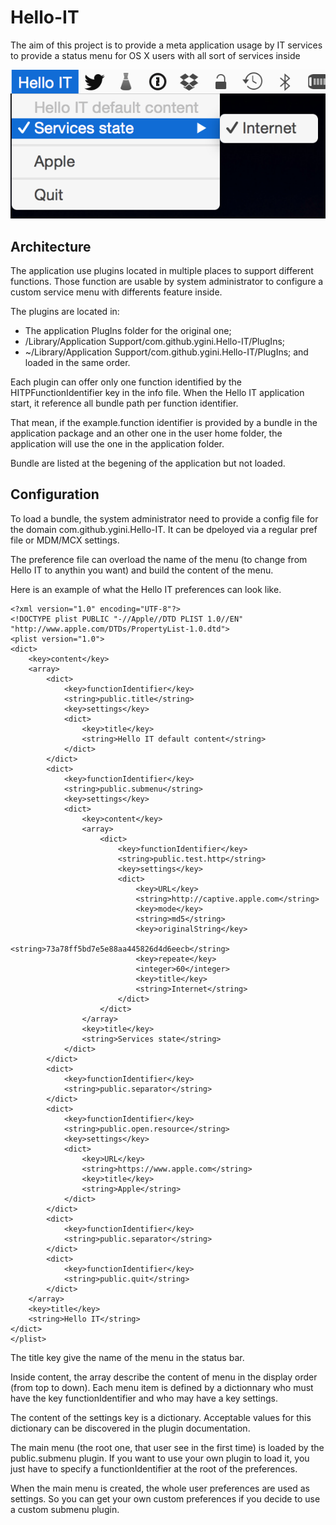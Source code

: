 # Hello-IT
The aim of this project is to provide a meta application usage by IT services to provide a status menu for OS X users with all sort of services inside

![Application Screenshot](/Docs/screenshot.png?raw=true "Hello IT")

## Architecture

The application use plugins located in multiple places to support different functions. Those function are usable by system administrator to configure a custom service menu with differents feature inside.

The plugins are located in:
* The application PlugIns folder for the original one;
* /Library/Application Support/com.github.ygini.Hello-IT/PlugIns;
* ~/Library/Application Support/com.github.ygini.Hello-IT/PlugIns;
and loaded in the same order.

Each plugin can offer only one function identified by the HITPFunctionIdentifier key in the info file. When the Hello IT application start, it reference all bundle path per function identifier.

That mean, if the example.function identifier is provided by a bundle in the application package and an other one in the user home folder, the application will use the one in the application folder.

Bundle are listed at the begening of the application but not loaded.

## Configuration

To load a bundle, the system administrator need to provide a config file for the domain com.github.ygini.Hello-IT. It can be dpeloyed via a regular pref file or MDM/MCX settings.

The preference file can overload the name of the menu (to change from Hello IT to anythin you want) and build the content of the menu.

Here is an example of what the Hello IT preferences can look like.

```
<?xml version="1.0" encoding="UTF-8"?>
<!DOCTYPE plist PUBLIC "-//Apple//DTD PLIST 1.0//EN" "http://www.apple.com/DTDs/PropertyList-1.0.dtd">
<plist version="1.0">
<dict>
	<key>content</key>
	<array>
		<dict>
			<key>functionIdentifier</key>
			<string>public.title</string>
			<key>settings</key>
			<dict>
				<key>title</key>
				<string>Hello IT default content</string>
			</dict>
		</dict>
		<dict>
			<key>functionIdentifier</key>
			<string>public.submenu</string>
			<key>settings</key>
			<dict>
				<key>content</key>
				<array>
					<dict>
						<key>functionIdentifier</key>
						<string>public.test.http</string>
						<key>settings</key>
						<dict>
							<key>URL</key>
							<string>http://captive.apple.com</string>
							<key>mode</key>
							<string>md5</string>
							<key>originalString</key>
							<string>73a78ff5bd7e5e88aa445826d4d6eecb</string>
							<key>repeate</key>
							<integer>60</integer>
							<key>title</key>
							<string>Internet</string>
						</dict>
					</dict>
				</array>
				<key>title</key>
				<string>Services state</string>
			</dict>
		</dict>
		<dict>
			<key>functionIdentifier</key>
			<string>public.separator</string>
		</dict>
		<dict>
			<key>functionIdentifier</key>
			<string>public.open.resource</string>
			<key>settings</key>
			<dict>
				<key>URL</key>
				<string>https://www.apple.com</string>
				<key>title</key>
				<string>Apple</string>
			</dict>
		</dict>
		<dict>
			<key>functionIdentifier</key>
			<string>public.separator</string>
		</dict>
		<dict>
			<key>functionIdentifier</key>
			<string>public.quit</string>
		</dict>
	</array>
	<key>title</key>
	<string>Hello IT</string>
</dict>
</plist>
```

The title key give the name of the menu in the status bar.

Inside content, the array describe the content of menu in the display order (from top to down). Each menu item is defined by a dictionnary who must have the key functionIdentifier and who may have a key settings.

The content of the settings key is a dictionary. Acceptable values for this dictionary can be discovered in the plugin documentation.

The main menu (the root one, that user see in the first time) is loaded by the public.submenu plugin. If you want to use your own plugin to load it, you just have to specify a functionIdentifier at the root of the preferences.

When the main menu is created, the whole user preferences are used as settings. So you can get your own custom preferences if you decide to use a custom submenu plugin.
